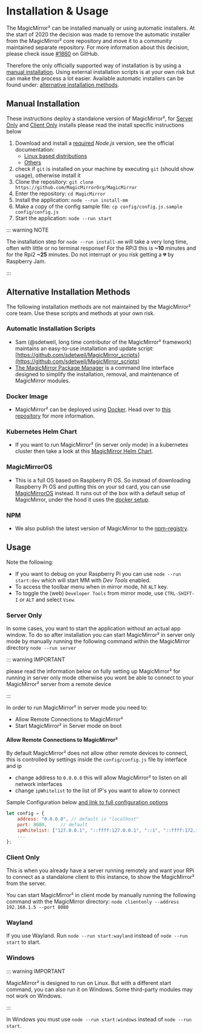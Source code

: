 # Installation & Usage

The MagicMirror² can be installed manually or using automatic installers. At the
start of 2020 the decision was made to remove the automatic installer from the
MagicMirror² core repository and move it to a community maintained separate
repository. For more information about this decision, please check issue
[#1860](https://github.com/MagicMirrorOrg/MagicMirror/issues/1860) on GitHub.

Therefore the only officially supported way of installation is by using a
[manual installation](#manual-installation). Using external installation scripts
is at your own risk but can make the process a lot easier. Available automatic
installers can be found under:
[alternative installation methods](#alternative-installation-methods).

## Manual Installation

These instructions deploy a standalone version of MagicMirror², for
[Server Only](/getting-started/installation.md#server-only) and
[Client Only](/getting-started/installation.md#client-only) installs please read
the install specific instructions below

1. Download and install a
   [required](https://github.com/MagicMirrorOrg/MagicMirror/releases) _Node.js_
   version, see the official documentation:
   - [Linux based distributions](https://github.com/nodesource/distributions)
   - [Others](https://nodejs.org/en/download)
2. check if `git` is installed on your machine by executing `git` (should show
   usage), otherwise install it
3. Clone the repository:
   `git clone https://github.com/MagicMirrorOrg/MagicMirror`
4. Enter the repository: `cd MagicMirror`
5. Install the application: `node --run install-mm`
6. Make a copy of the config sample file:
   `cp config/config.js.sample config/config.js`
7. Start the application: `node --run start`

::: warning NOTE

The installation step for `node --run install-mm` will take a very long time,
often with little or no terminal response! For the RPi3 this is **~10** minutes
and for the Rpi2 **~25** minutes. Do not interrupt or you risk getting a
:broken_heart: by Raspberry Jam.

:::

## Alternative Installation Methods

The following installation methods are not maintained by the MagicMirror² core
team. Use these scripts and methods at your own risk.

### Automatic Installation Scripts

- Sam (@sdetweil, long time contributor of the MagicMirror² framework) maintains
  an easy-to-use installation and update script:
  [https://github.com/sdetweil/MagicMirror_scripts](https://github.com/sdetweil/MagicMirror_scripts)
- [The MagicMirror Package Manager](https://github.com/Bee-Mar/mmpm) is a
  command line interface designed to simplify the installation, removal, and
  maintenance of MagicMirror modules.

### Docker Image

- MagicMirror² can be deployed using [Docker](https://docker.com). Head over to
  [this repository](https://gitlab.com/khassel/magicmirror) for more
  information.

### Kubernetes Helm Chart

- If you want to run MagicMirror² (in server only mode) in a kubernetes cluster
  then take a look at this
  [MagicMirror Helm Chart](https://gitlab.com/khassel/magicmirror-helm).

### MagicMirrorOS

- This is a full OS based on Raspberry Pi OS. So instead of downloading
  Raspberry Pi OS and putting this on your sd card, you can use
  [MagicMirrorOS](https://github.com/guysoft/MagicMirrorOS) instead. It runs out
  of the box with a default setup of MagicMirror, under the hood it uses the
  [docker setup](https://gitlab.com/khassel/magicmirror).

### NPM

- We also publish the latest version of MagicMirror to the
  [npm-registry](https://www.npmjs.com/package/magicmirror).

## Usage

Note the following:

- If you want to debug on your Raspberry Pi you can use `node --run start:dev`
  which will start MM with _Dev Tools_ enabled.
- To access the toolbar menu when in mirror mode, hit `ALT` key.
- To toggle the (web) `Developer Tools` from mirror mode, use `CTRL-SHIFT-I` or
  `ALT` and select `View`.

### Server Only

In some cases, you want to start the application without an actual app window.
To do so after installation you can start MagicMirror² in server only mode by
manually running the following command within the MagicMirror directory
`node --run server`

::: warning IMPORTANT

please read the information below on fully setting up MagicMirror² for running
in server only mode otherwise you wont be able to connect to your MagicMirror²
server from a remote device

:::

In order to run MagicMirror² in server mode you need to:

- Allow Remote Connections to MagicMirror²
- Start MagicMirror² in Server mode on boot

#### Allow Remote Connections to MagicMirror²

By default MagicMirror² does not allow other remote devices to connect, this is
controlled by settings inside the `config/config.js` file by interface and ip

- change address to `0.0.0.0` this will allow MagicMirror² to listen on all
  network interfaces
- change `ipWhitelist` to the list of IP's you want to allow to connect

Sample Configuration below
[and link to full configuration options](/configuration/introduction.md#introduction)

```js
let config = {
	address: "0.0.0.0",	// default is "localhost"
	port: 8080,		// default
	ipWhitelist: ["127.0.0.1", "::ffff:127.0.0.1", "::1", "::ffff:172.17.0.1"], // default -- need to add your IP here
	...
};
```

### Client Only

This is when you already have a server running remotely and want your RPi to
connect as a standalone client to this instance, to show the MagicMirror² from
the server.

You can start MagicMirror² in client mode by manually running the following
command with the MagicMirror directory:
`node clientonly --address 192.168.1.5 --port 8080`

### Wayland

If you use Wayland. Run `node --run start:wayland` instead of `node --run start`
to start.

### Windows

::: warning IMPORTANT

MagicMirror² is designed to run on Linux. But with a different start command,
you can also run it on Windows. Some third-party modules may not work on
Windows.

:::

In Windows you must use `node --run start:windows` instead of
`node --run start`.
